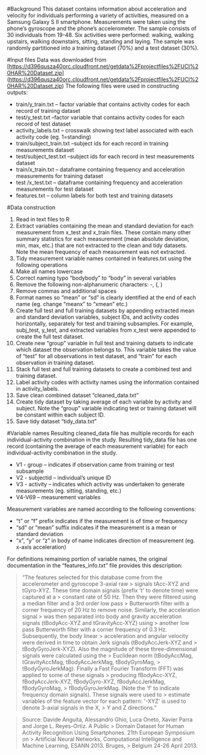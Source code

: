 #Background
This dataset contains information about acceleration and velocity for individuals performing a variety of activities, measured on a Samsung Galaxy S II smartphone. Measurements were taken using the phone’s gyroscope and the phone’s accelerometer. The sample consists of 30 individuals from 19-48. Six activities were performed: walking, walking upstairs, walking downstairs, sitting, standing and laying. The sample was randomly partitioned into a training dataset (70%) and a test dataset (30%).

#Input files
Data was downloaded from [https://d396qusza40orc.cloudfront.net/getdata%2Fprojectfiles%2FUCI%20HAR%20Dataset.zip] (https://d396qusza40orc.cloudfront.net/getdata%2Fprojectfiles%2FUCI%20HAR%20Dataset.zip)
The following files were used in constructing outputs:
* train/y_train.txt – factor variable that contains activity codes for each record of training dataset 
* test/y_test.txt –factor variable that contains activity codes for each record of test dataset 
* activity_labels.txt – crosswalk showing text label associated with each activity code (eg. 1=standing)
* train/subject_train.txt –subject ids for each record in training measurements dataset
* test/subject_test.txt –subject ids for each record in test measurements dataset
* train/x_train.txt – dataframe containing frequency and acceleration measurements for training dataset
* test /x_test.txt – dataframe containing frequency and acceleration measurements for test dataset
* features.txt – column labels for both test and training datasets

#Data construction
1. Read in text files to R
2. Extract variables containing the mean and standard deviation for each measurement from x_test and x_train files. These contain many other summary statistics for each measurement (mean absolute deviation, min, max, etc.) that are not extracted to the clean and tidy datasets. Note the mean frequency of each measurement was not extracted. 
3. Tidy measurement variable names contained in features.txt using the following operations
4. Make all names lowercase
5. Correct naming typo “bodybody” to “body” in several variables
6. Remove the following non-alphanumeric characters: -, (, )
7. Remove commas and additional spaces
8. Format names so “mean” or “sd” is clearly identified at the end of each name (eg. change “meanx” to “xmean” etc.)
9. Create full test and full training datasets by appending extracted mean and standard deviation variables, subject IDs, and activity codes horizontally, separately for test and training subsamples. For example, subj_test, y_test, and extracted variables from x_test were appended to create the full test dataset. 
10. Create new “group” variable in full test and training datsets to indicate which dataset the observation belongs to. This variable takes the value of “test” for all observations in test dataset, and “train” for each observation in training dataset.
11. Stack full test and full training datasets to create a combined test and training dataset.
12. Label activity codes with activity names using the information contained in activity_labels.
13. Save clean combined dataset “cleaned_data.txt”
14. Create tidy dataset by taking average of each variable by activity and subject. Note the “group” variable indicating test or training dataset will be constant within each subject ID.
15. Save tidy dataset “tidy_data.txt”

#Variable names
Resulting cleaned_data file has multiple records for each individual-activity combination in the study. Resulting tidy_data file has one record (containing the average of each measurement variable) for each individual-activity combination in the study. 
* V1 - group – indicates if observation came from training or test subsample
* V2 - subjectid – individual’s unique ID
* V3 - activity – indicates which activity was undertaken to generate measurements (eg. sitting, standing, etc.)
* V4-V69 – measurement variables

Measurement variables are named according to the following conventions:
* “t” or “f” prefix indicates if the measurement is of time or frequency
* “sd” or “mean” suffix indicates if the measurement is a mean or standard deviation
* “x”, “y” or “z” in body of name indicates direction of measurement (eg. x-axis acceleration)

For definitions remaining portion of variable names, the original documentation in the “features_info.txt” file provides this description: 

> “The features selected for this database come from the accelerometer and gyroscope 3-axial raw > signals tAcc-XYZ and tGyro-XYZ. These time domain signals (prefix 't' to denote time) were captured at a > constant rate of 50 Hz. Then they were filtered using a median filter and a 3rd order low pass > Butterworth filter with a corner frequency of 20 Hz to remove noise. Similarly, the acceleration signal > was then separated into body and gravity acceleration signals (tBodyAcc-XYZ and tGravityAcc-XYZ) using > another low pass Butterworth filter with a corner frequency of 0.3 Hz. Subsequently, the body linear > acceleration and angular velocity were derived in time to obtain Jerk signals (tBodyAccJerk-XYZ and > tBodyGyroJerk-XYZ). Also the magnitude of these three-dimensional signals were calculated using the > Euclidean norm (tBodyAccMag, tGravityAccMag, tBodyAccJerkMag, tBodyGyroMag, > tBodyGyroJerkMag). Finally a Fast Fourier Transform (FFT) was applied to some of these signals > producing fBodyAcc-XYZ, fBodyAccJerk-XYZ, fBodyGyro-XYZ, fBodyAccJerkMag, fBodyGyroMag, > fBodyGyroJerkMag. (Note the 'f' to indicate frequency domain signals). These signals were used to > estimate variables of the feature vector for each pattern: '-XYZ' is used to denote 3-axial signals in the X, > Y and Z directions.”

> Source: Davide Anguita, Alessandro Ghio, Luca Oneto, Xavier Parra and Jorge L. Reyes-Ortiz. A Public > Domain Dataset for Human Activity Recognition Using Smartphones. 21th European Symposium on > Artificial Neural Networks, Computational Intelligence and Machine Learning, ESANN 2013. Bruges, > Belgium 24-26 April 2013.

